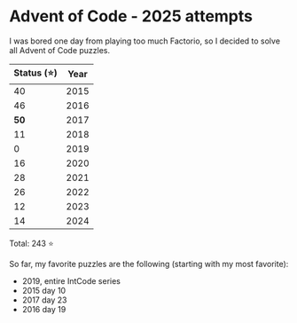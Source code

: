 # Advent of Code - 2025 attempts
I was bored one day from playing too much Factorio, so I decided to solve all
Advent of Code puzzles.

| Status (⭐) | Year |
| ---------- | ---- |
| 40         | 2015 |
| 46         | 2016 |
| **50**     | 2017 |
| 11         | 2018 |
| 0          | 2019 |
| 16         | 2020 |
| 28         | 2021 |
| 26         | 2022 |
| 12         | 2023 |
| 14         | 2024 |

Total: 243 ⭐

So far, my favorite puzzles are the following (starting with my most favorite):
- 2019, entire IntCode series
- 2015 day 10
- 2017 day 23
- 2016 day 19
